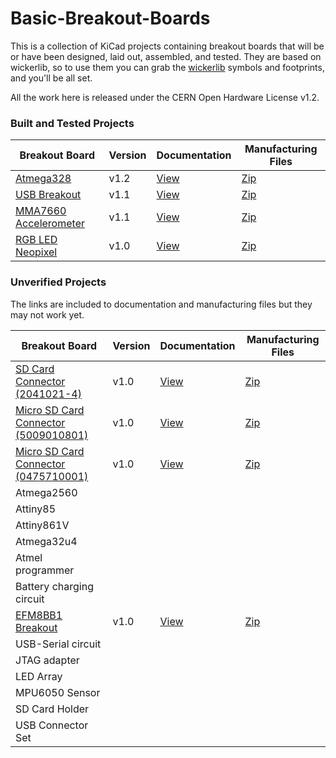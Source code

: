 # Basic-Breakout-Boards

This is a collection of KiCad projects containing breakout boards that will be or have been designed, laid out, assembled, and tested. They are based on wickerlib, so to use them you can grab the <a href="https://github.com/wickerbox/wickerlib">wickerlib</a> symbols and footprints, and you'll be all set.

All the work here is released under the CERN Open Hardware License v1.2. 

### Built and Tested Projects

|Breakout Board|Version|Documentation|Manufacturing Files|
|--------------|-------|-------------|-------------------|
|[Atmega328](https://github.com/wickerbox/Basic-Breakout-Boards/tree/master/atmega328)|v1.2|[View](https://github.com/wickerbox/Basic-Breakout-Boards/blob/master/atmega328/atmega328-v1.2.pdf)|[Zip](https://github.com/wickerbox/Basic-Breakout-Boards/raw/master/atmega328/atmega328-v1.2.zip)|
|[USB Breakout](https://github.com/wickerbox/Basic-Breakout-Boards/tree/master/usb-breakout)|v1.1|[View](https://github.com/wickerbox/Basic-Breakout-Boards/blob/master/usb-breakout/usb-breakout-v1.1.pdf)|[Zip](https://github.com/wickerbox/Basic-Breakout-Boards/raw/master/usb-breakout/usb-breakout-v1.1.zip)|
|[MMA7660 Accelerometer](https://github.com/wickerbox/Basic-Breakout-Boards/tree/master/mma7660-sensor-breakout)|v1.1|[View](https://github.com/wickerbox/Basic-Breakout-Boards/blob/master/mma7660-sensor-breakout/mma7660-sensor-breakout-v1.1.pdf)|[Zip](https://github.com/wickerbox/Basic-Breakout-Boards/raw/master/mma7660-sensor-breakout/mma7660-sensor-breakout-v1.1.zip)|
|[RGB LED Neopixel](https://github.com/wickerbox/Basic-Breakout-Boards/tree/master/neopixel-ws2812b-breakout)|v1.0|[View](https://github.com/wickerbox/Basic-Breakout-Boards/blob/master/neopixel-ws2812b-breakout/neopixel-ws2812b-breakout-v1.0.pdf)|[Zip](https://github.com/wickerbox/Basic-Breakout-Boards/raw/master/neopixel-ws2812b-breakout/neopixel-ws2812b-breakout-v1.0.zip)|

### Unverified Projects

The links are included to documentation and manufacturing files but they may not work yet.

|Breakout Board|Version|Documentation|Manufacturing Files|
|--------------|-------|-------------|-------------------|
|[SD Card Connector (2041021-4)](https://github.com/wickerbox/Basic-Breakout-Boards/tree/master/sd-full-2041021-4-breakout)|v1.0|[View](https://github.com/wickerbox/Basic-Breakout-Boards/blob/master/sd-full-2041021-4-breakout/sd-full-2041021-4-breakout-v1.0.pdf)|[Zip](https://github.com/wickerbox/Basic-Breakout-Boards/raw/master/sd-full-2041021-4-breakout/sd-full-2041021-4-breakout-v1.0.zip)|
|[Micro SD Card Connector (5009010801)](https://github.com/wickerbox/Basic-Breakout-Boards/tree/master/sd-micro-hinged-5009010801-breakout)|v1.0|[View](https://github.com/wickerbox/Basic-Breakout-Boards/blob/master/sd-micro-hinged-5009010801-breakout/sd-micro-hinged-5009010801-breakout-v1.0.pdf)|[Zip](https://github.com/wickerbox/Basic-Breakout-Boards/raw/master/sd-micro-hinged-5009010801-breakout/sd-micro-hinged-5009010801-breakout-v1.0.zip)|
|[Micro SD Card Connector (0475710001)](https://github.com/wickerbox/Basic-Breakout-Boards/tree/master/sd-micro-pushpull-0475710001-breakout)|v1.0|[View](https://github.com/wickerbox/Basic-Breakout-Boards/blob/master/sd-micro-pushpull-0475710001-breakout/sd-micro-pushpull-0475710001-breakout-v1.0.pdf)|[Zip](https://github.com/wickerbox/Basic-Breakout-Boards/raw/master/sd-micro-pushpull-0475710001-breakout/sd-micro-pushpull-0475710001-breakout-v1.0.zip)|
|Atmega2560||||
|Attiny85||||
|Attiny861V||||
|Atmega32u4||||
|Atmel programmer||||
|Battery charging circuit||||
|[EFM8BB1 Breakout](https://github.com/wickerbox/Basic-Breakout-Boards/tree/master/efm8bb1-breakout)|v1.0|[View](https://github.com/wickerbox/Basic-Breakout-Boards/blob/master/efm8bb1-breakout/efm8bb1-breakout-v1.0.pdf)|[Zip](https://github.com/wickerbox/Basic-Breakout-Boards/raw/master/efm8bb1-breakout/efm8bb1-breakout-v1.0.zip)|
|USB-Serial circuit||||
|JTAG adapter||||
|LED Array||||
|MPU6050 Sensor||||
|SD Card Holder||||
|USB Connector Set||||
